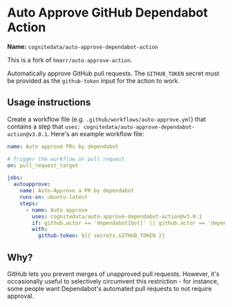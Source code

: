 # Auto Approve GitHub Dependabot Action

**Name:** `cognitedata/auto-approve-dependabot-action`

This is a fork of `hmarr/auto-approve-action`.

Automatically approve GitHub pull requests. The `GITHUB_TOKEN` secret must be provided as the `github-token` input for the action to work.

## Usage instructions

Create a workflow file (e.g. `.github/workflows/auto-approve.yml`) that contains a step that `uses: cognitedata/auto-approve-dependabot-action@v3.0.1`. Here's an example workflow file:

```yaml
name: Auto approve PRs by dependabot

# Trigger the workflow on pull request
on: pull_request_target

jobs:
  autoapprove:
    name: Auto-Approve a PR by dependabot
    runs-on: ubuntu-latest
    steps:
      - name: Auto approve
        uses: cognitedata/auto-approve-dependabot-action@v3.0.1
        if: github.actor == 'dependabot[bot]' || github.actor == 'dependabot-preview[bot]'
        with:
          github-token: ${{ secrets.GITHUB_TOKEN }}
```

## Why?

GitHub lets you prevent merges of unapproved pull requests. However, it's occasionally useful to selectively circumvent this restriction - for instance, some people want Dependabot's automated pull requests to not require approval.

[dependabot]: https://github.com/marketplace/dependabot
